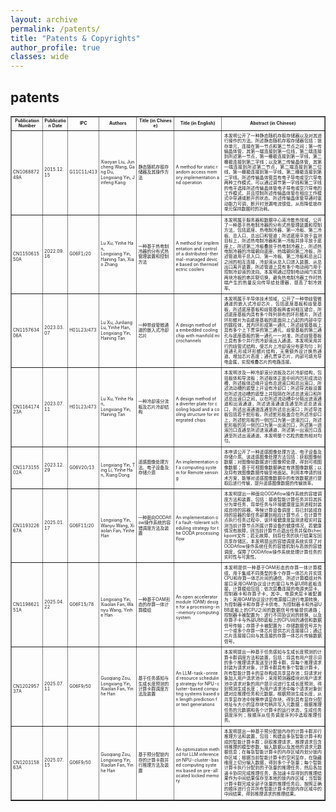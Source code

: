 ```yaml
---
layout: archive
permalink: /patents/
title: "Patents & Copyrights"
author_profile: true
classes: wide
---
```


## patents

<table border="1" style="table-layout: fixed; width: 100%; word-break: break-all; font-size: 0.5em; line-height: 1.2;"> 
  <tr> 
    <th align="center" style="width: 10%; padding: 2px;">Publication Number</th> 
    <th align="center" style="width: 8%; padding: 2px;">Publication Date</th> 
    <th align="center" style="width: 10%; padding: 2px;">IPC</th> 
    <th align="center" style="width: 12%; padding: 2px;">Authors</th> 
    <th align="center" style="width: 12%; padding: 2px;">Title (in Chinese)</th> 
    <th align="center" style="width: 15%; padding: 2px;">Title (in English)</th> 
    <th align="center" style="width: 33%; padding: 2px;">Abstract (in Chinese)</th> </tr> 
  
  <tr> 
    <td style="padding: 2px;"><br>CN106887249A</td> 
    <td style="padding: 2px;">2015.12.15</td> 
    <td style="padding: 2px;">G11C11/413</td> 
    <td style="padding: 2px;">Xiaoyan Liu, Juncheng Wang, Gang Du, <br>Longxiang Yin, Jinfeng Kang</td> 
    <td style="padding: 2px;">静态随机存取存储器及其操作方法</td> 
    <td style="padding: 2px;"><br>A method for static random access memory implementation and operation</td> 
    <td style="text-align: justify; padding: 4px;"> 本发明公开了一种静态随机存取存储器以及对其进行操作的方法。所述静态随机存取存储器包括：锁存单元，连接在第一节点和第二节点之间；第一传输晶体管，其第一端连接到第一位线，第二端连接到所述第一节点，第一栅极连接到第一字线，第二栅极连接到第二字线；以及第二传输晶体管，其第一端连接到所述第二节点，第二端连接到第二位线，第一栅极连接到第一字线，第二栅极连接到第二字线。所述传输晶体管具有电子导电或空穴导电两种工作模式，可以通过调节第一字线和第二字线的电平选择所述传输晶体管电子导电或空穴导电的工作模式，并且控制所述传输晶体管在相应工作模式中导通或断开的状态。所述传输晶体管导通时驱动能力可调，断开时泄漏电流很低，从而降低锁存单元保持数据时的功耗。 </td> </tr> 
  
  <tr> 
    <td style="padding: 2px;"><br>CN115061550A</td> 
    <td style="padding: 2px;">2022.09.16</td> 
    <td style="padding: 2px;">G06F1/20</td> 
    <td style="padding: 2px;">Lu Xu, Yinhe Han, <br>Longxiang Yin, Haining Tan, Xiao Zhang</td> 
    <td style="padding: 2px;">一种基于热电制冷器的分布式热管理装置和控制方法</td> 
	  <td style="padding: 2px;"><br>A method for implementation and control of a distributed-thermal-managed device based on thermoelectric coolers</td> 
    <td style="text-align: justify; padding: 4px;"> 本发明属于服务器和数据中心液冷散热领域，公开了一种基于热电制冷器的分布式热管理装置和控制方法，包括底座、热电制冷器、第一冷板、第二冷板、总入口、总出口和管道；所述底座平放于监测目标上，所述热电制冷器和第一冷板并排平放于底座上，所述第二冷板叠放于热电制冷器上，所述热电制冷器的冷端朝向底座、热端朝向第二冷板，所述管道用于总入口、第一冷板、第二冷板和总出口之间的相互连接，冷却液从总入口进入装置、从总出口离开装置，所述管道上具有多个电动阀门用于控制冷却液的流向。本发明通过控制电动阀门实现两块冷板的串并联切换，避免热电制冷器工作时热端产生的热量反向传导给处理器，提高了制冷效率。</td> </tr> 
  
  <tr> 
    <td style="padding: 2px;"><br>CN115763406A</td> 
    <td style="padding: 2px;">2023.03.07</td> 
    <td style="padding: 2px;">H01L23/473</td> 
    <td style="padding: 2px;">Lu Xu, Junliang Lu, Yinhe Han, <br>Longxiang Yin, Haining Tan</td> 
    <td style="padding: 2px;">一种带歧管微通道的嵌入式冷却芯片</td> 
	  <td style="padding: 2px;"><br>A design method of a embedded cooling chip with manifold microchannels</td> 
    <td style="text-align: justify; padding: 4px;">本发明属于半导体技术领域，公开了一种带歧管微通道的嵌入式冷却芯片，包括底座基板和歧管基板，所述底座基板和歧管基板两者间相互键合，所述底座基板内具有多个阵列排布的环形鳍片，所述环形鳍片为由底座基板的底面向上凸起的内部中空的圆柱体，其内环形成第一通孔；所述歧管基板上具有多个上下贯穿的第二通孔，歧管基板的第二通孔与底座基板的第一通孔一一对准，所述歧管基板上具有多个并行的冷却液出入通道。本发明采用并行的歧管式结构，使芯片上冷却液分布更均匀；利用通孔形成环形鳍片结构，无需额外设计换热通道、增加芯片高度；通孔贯穿芯片，内部可填充导电金属，实现堆叠芯片的电路连接。</td> </tr>

  <tr> 
    <td style="padding: 2px;"><br>CN116417423A</td> 
    <td style="padding: 2px;">2023.07.11</td> 
    <td style="padding: 2px;">H01L23/473</td> 
    <td style="padding: 2px;">Lu Xu, Yinhe Han, <br>Longxiang Yin, Haining Tan</td> 
    <td style="padding: 2px;">一种冷却液分流板及芯片冷却结构</td> 
	  <td style="padding: 2px;"><br>A design method of a diverter plate for cooling liquid and a cooling structure for intergrated chips</td> 
    <td style="text-align: justify; padding: 4px;">本发明涉及一种冷却液分流板及芯片冷却结构，包括板体和导流板；所述板体正面中间内凹形成流动槽，所述板体边缘开设有总进液口和总出液口，所述流动槽的底壁上开设有冷却口；所述导流板设置在所述流动槽的底壁上并阻隔在所述总进液口和所述总出液口之间，以在所述流动槽中分隔出进液通道和出液通道，所述进液通道连通至所述总进液口，所述出液通道连通至所述总出液口；所述导流板包括若干蛇形板，所述蛇形板盖合在所述冷却口上，所述蛇形板的一侧凹口为第一进液凹口，所述蛇形板的另一侧凹口为第一出液凹口，所述第一进液凹口连通至所述进液通道，所述第一出液凹口连通至所述出液通道。本发明整个芯粒的散热相对均匀。</td> </tr> 

  <tr> 
    <td style="padding: 2px;"><br>CN117315502A</td> 
    <td style="padding: 2px;">2023.12.29</td> 
    <td style="padding: 2px;">G06V20/13</td> 
    <td style="padding: 2px;"><br>Longxiang Yin, Ting Li, Yinhe Han, Xiang Dong</td> 
    <td style="padding: 2px;">遥感图像处理方法、电子设备及存储介质</td> 
	  <td style="padding: 2px;"><br>An implementation of a computing system for Remote sensing</td> 
    <td style="text-align: justify; padding: 4px;">本申请公开了一种遥感图像处理方法、电子设备及存储介质。该遥感图像处理方法包括：获取图像帧数据；对图像帧数据进行图像预处理，得到可视图像数据；基于可视图像数据确定有效图像数据；以及将有效图像数据传输至地面站。利用本申请的技术方案，能够对遥感图像数据中的有效数据进行提取后进行传输，提升遥感图像数据的传输效率。</td> </tr> 

  <tr> 
    <td style="padding: 2px;"><br>CN119322667A</td> 
    <td style="padding: 2px;">2025.01.17</td> 
    <td style="padding: 2px;">G06F11/20</td> 
    <td style="padding: 2px;"><br>Longxiang Yin, Wanyu Wang, Xiaolan Fan, Yinhe Han</td> 
    <td style="padding: 2px;">一种面向OODAflow操作系统的容错调度方法及装置</td> 
	  <td style="padding: 2px;"><br>An implementation of a fault-tolerant scheduling strategy for the OODA processing flow</td> 
    <td style="text-align: justify; padding: 4px;">本发明提出一种面向OODAflow操作系统的容错调度方法和装置，包括：接收智能计算任务并将其拆分为单任务，将单任务与环境健康度监测进程封装成自持的容器，等候计算设备调度；将已封装成自持的容器的单任务部署到相应计算节点；在计算节点执行任务过程中，该环境健康度监测进程实时监测当前计算节点所属计算设备的健康情况，若健康情况有故障，则当前计算节点退出任务并保存checkpoint文件；若无故障，则将任务的执行结果写回共享存储区。本发明提出的容错调度系统实现了对OODAflow操作系统任务的容错机制与高效的容错调度，保障了OODAflow操作系统处理计算任务的实时性与可靠性。</td> </tr> 

  <tr> 
    <td style="padding: 2px;"><br>CN119862151A</td> 
    <td style="padding: 2px;">2025.04.22</td> 
    <td style="padding: 2px;">G06F15/78</td> 
    <td style="padding: 2px;"><br>Longxiang Yin, Xiaolan Fan, Wanyu Wang, Yinhe Han</td> 
    <td style="padding: 2px;">一种基于OAM形态的存算一体计算模组</td> 
  	<td style="padding: 2px;"><br>An open accelerator module (OAM) design for a processing-in-memory computing system</td> 
    <td style="text-align: justify; padding: 4px;">本发明提供一种基于OAM形态的存算一体计算模组，用于集成不同类型的多个存算一体芯片并实现CPU和存算一体芯片间的通信，所述计算模组对外接口采用OAM协议设计的接口与外部UBB底板连接，计算模组包括：依次层叠连接的电源夹层卡、控制器卡和存算子卡，其中，电源夹层卡被配置为：采用OAM协议设计的电源接口进行电源转换，为控制器卡和存算子卡供电，为控制器卡和外部UBB底板上的CPU之间的数据信号传输提供通路；控制器卡被配置为：进行不同协议间的转换，以及存算子卡与外部UBB底板上的CPU间的通信和数据信号传输；存算子卡被配置为：存储数据信号并为一个或多个存算一体芯片提供芯片连接接口；通过芯片连接接口向与其连接的存算一体芯片传输数据信号。</td> </tr> 

  <tr> 
    <td style="padding: 2px;"><br>CN120295737A</td> 
    <td style="padding: 2px;">2025.07.11</td> 
    <td style="padding: 2px;">G06F9/50</td> 
    <td style="padding: 2px;">Guoqiang Zou, <br>Longxiang Yin, Xiaolan Fan, Yinhe Han</td> 
    <td style="padding: 2px;">基于任务感知与生成长度预测的计算卡群调度方法及装置</td> 
  	<td style="padding: 2px;"><br>An LLM-task-orinted resource scheduling strategy for NPU-cluster-based computing systems based on length prediction for text generations</td> 
    <td style="text-align: justify; padding: 4px;">本发明提出一种基于任务感知与生成长度预测的计算卡群调度方法和装置，包括：将具有用户提示词的多个推理请求发送至计算卡群，将每个推理请求封装为请求对象，计算卡群具有多个智能计算卡，所有智能计算卡的显存构成共享显存池；将请求对象加入用户请求池中；采用预测器模块对用户请求池中请求对象的用户提示词进行生成长度预测，得到预测生成长度；为用户请求池中每个请求对象创建对应推理任务和元数据，根据预测生成长度，从共享显存池中按需申请显存块，得到具有显存分配地址与大小的显存块句柄并写入元数据；根据推理任务的元数据和各个计算卡的运行状态，生成任务调度序列；按顺序从任务调度序列中选取推理任务。</td> </tr> 

  <tr> 
    <td style="padding: 2px;"><br>CN120315863A</td> 
    <td style="padding: 2px;">2025.07.15</td> 
    <td style="padding: 2px;">G06F9/50</td> 
    <td style="padding: 2px;">Guoqiang Zou, <br>Longxiang Yin, Xiaolan Fan, Yinhe Han</td> 
    <td style="padding: 2px;">基于预分配锁内存的计算卡群并行推理方法及装置</td> 
  	<td style="padding: 2px;"><br>An optimization method for LLM inference on NPU-cluster-based computing systems based on pre-allocated locked memory</td> 
    <td style="text-align: justify; padding: 4px;">本发明提出一种基于预分配锁内存的计算卡群并行推理方法和装置，包括：构建由多张智能计算卡构成的智能计算卡群；获取推理请求，推理请求包含待推理的模型参数、输入数据以及其他的请求元数据信息；在每张智能计算卡的内存区域内划分锁内存区域；根据当前智能计算卡的空闲显存，在隐藏维度上切分输入数据，得到多个子张量；每个智能计算卡执行分配到的子张量的推理任务，然后各加速卡协同完成推理任务，各加速卡将得到的推理结果作为中间结果保存至本地的锁内存区域；当智能计算卡群完成全部子张量的推理任务后，按照正确的顺序进行合并所有智能计算卡的锁内存区域中的中间结果，得到推理请求的推理结果。</td> </tr> 
</table>
